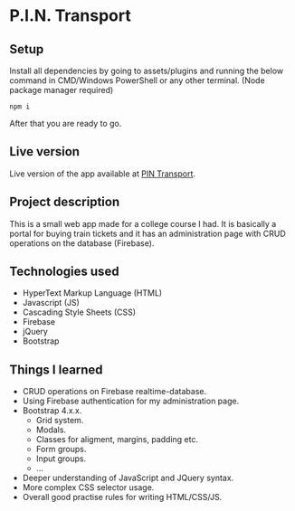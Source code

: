 # P.I.N. Transport
## Setup 
Install all dependencies by going to assets/plugins and running the below command in CMD/Windows PowerShell or any other terminal. (Node package manager required)
```
npm i
```
After that you are ready to go.
## Live version
Live version of the app available at [PIN Transport](https://mariosomodi.from.hr).
## Project description
This is a small web app made for a college course I had. It is basically a portal for buying train tickets and it has an administration page with CRUD operations on the database (Firebase).
## Technologies used
* HyperText Markup Language (HTML)
* Javascript (JS)
* Cascading Style Sheets (CSS)
* Firebase
* jQuery
* Bootstrap
## Things I learned
* CRUD operations on Firebase realtime-database.
* Using Firebase authentication for my administration page.
* Bootstrap 4.x.x.
  * Grid system.
  * Modals.
  * Classes for aligment, margins, padding etc.
  * Form groups.
  * Input groups.
  * ...
* Deeper understanding of JavaScript and JQuery syntax.
* More complex CSS selector usage.
* Overall good practise rules for writing HTML/CSS/JS.
